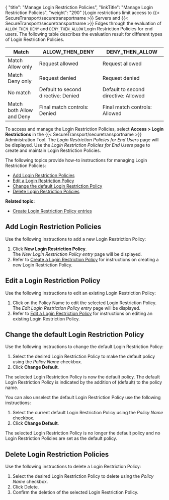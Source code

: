 {
    "title": "Manage Login Restriction Policies",
    "linkTitle": "Manage Login Restriction Policies",
    "weight": "290"
}Login restrictions limit access to {{< SecureTransport/securetransportname  >}} Servers and {{< SecureTransport/securetransportname  >}} Edges through the evaluation of `ALLOW_THEN_DENY` and `DENY_THEN_ALLOW` Login Restriction Policies for end users. The following table describes the evaluation result for different types of Login Restriction Policies.

<table>
   <thead>
      <tr>
<th class="HeadE-Column1-Header1">Match         </th>
<th class="HeadE-Column1-Header1">ALLOW_THEN_DENY         </th>
<th class="HeadD-Column1-Header1">DENY_THEN_ALLOW         </th>
      </tr>
   </thead>
   <tbody>
      <tr>
         <td>Match Allow only         </td>
         <td>Request allowed         </td>
         <td>Request allowed         </td>
      </tr>
      <tr>
         <td>Match Deny only         </td>
         <td>Request denied         </td>
         <td>Request denied         </td>
      </tr>
      <tr>
         <td>No match         </td>
         <td>Default to second directive: Denied         </td>
         <td>Default to second directive: Allowed         </td>
      </tr>
      <tr>
         <td>Match both
Allow and Deny         </td>
         <td>Final match controls: Denied         </td>
         <td>Final match controls: Allowed         </td>
      </tr>
   </tbody>
</table>

To access and manage the Login Restriction Policies, select **Access &gt; Login Restrictions** in the {{< SecureTransport/securetransportname  >}} Administration Tool. The *Login Restriction Policies for End Users* page will be displayed. Use the *Login Restriction Policies for End Users* page to create and maintain Login Restriction Policies.

The following topics provide how-to instructions for managing Login Restriction Policies:

-   <a href="#Adding" class="MCXref xref">Add Login Restriction Policies</a>
-   <a href="#Editing" class="MCXref xref">Edit a Login Restriction Policy</a>
-   <a href="#Changing" class="MCXref xref">Change the default Login Restriction Policy</a>
-   <a href="#Deleting" class="MCXref xref">Delete Login Restriction Policies</a>

**Related topic:**

-   <a href="../t_st_manloginrestictionpolicies" class="MCXref xref">Create Login Restriction Policy entries</a>

<span id="Adding"></span>

## Add Login Restriction Policies

Use the following instructions to add a new Login Restriction Policy:

1.  Click **New Login Restriction Policy**.  
    The *New Login Restriction Policy entry* page will be displayed.
2.  Refer to <a href="../t_st_manloginrestictionpolicies#Creating" class="MCXref xref">Create a Login Restriction Policy</a> for instructions on creating a new Login Restriction Policy.

<span id="Editing"></span>

## Edit a Login Restriction Policy

Use the following instructions to edit an existing Login Restriction Policy:

1.  Click on the Policy Name to edit the selected Login Restriction Policy.  
    The *Edit Login Restriction Policy entry* page will be displayed.
2.  Refer to <a href="../t_st_manloginrestictionpolicies#Editing" class="MCXref xref">Edit a Login Restriction Policy</a> for instructions on editing an existing Login Restriction Policy.

<span id="Changing"></span>

## Change the default Login Restriction Policy

Use the following instructions to change the default Login Restriction Policy:

1.  Select the desired Login Restriction Policy to make the default policy using the *Policy Name* checkbox.
2.  Click **Change Default**.

The selected Login Restriction Policy is now the default policy. The default Login Restriction Policy is indicated by the addition of (default) to the policy name.

You can also unselect the default Login Restriction Policy use the following instructions:

1.  Select the current default Login Restriction Policy using the *Policy Name* checkbox.
2.  Click **Change Default**.

The selected Login Restriction Policy is no longer the default policy and no Login Restriction Policies are set as the default policy.

<span id="Deleting"></span>

## Delete Login Restriction Policies

Use the following instructions to delete a Login Restriction Policy:

1.  Select the desired Login Restriction Policy to delete using the *Policy Name* checkbox.
2.  Click Delete.
3.  Confirm the deletion of the selected Login Restriction Policy.
